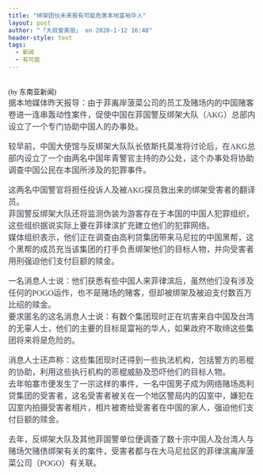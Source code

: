 ```yaml
---
title: "绑架团伙未来极有可能危害本地富裕华人"
layout: post
author: "「大叔爱美丽」 on 2020-1-12 16:48"
header-style: text
tags:
  - 新闻
  - 有可能
---
```


<head></head>
<body>
 <br> 
 <font face="微软雅黑">(by 东南亚新闻)</font>
 <br> 
 <font face="微软雅黑"><font color="#393e46"><font style="font-size:16px">据本地媒体昨天报导：由于菲离岸菠菜公司的员工及赌场内的中国赌客卷进一连串轰动性案件，促使中国在菲国警反绑架大队（AKG）总部内设立了一个专门协助中国人的办事处。</font></font></font>
 <br> 
 <font face="微软雅黑"><br> <font color="#393e46"><font style="font-size:16px">较早前，中国大使馆与反绑架大队队长依斯托莫准将讨论后，在AKG总部内设立了一个由两名中国年青警官主持的办公处，这个办事处将协助调查中国公民在本国所涉及的犯罪事件。</font></font></font>
 <br> 
 <font face="微软雅黑"><br> <font color="#393e46"><font style="font-size:16px">这两名中国警官将担任投诉人及被AKG探员救出来的绑架受害者的翻译员。</font></font><br> <font color="#393e46"><font style="font-size:16px">菲国警反绑架大队还将监测伪装为游客存在于本国的中国人犯罪组织，这些组织据说实际上要在菲律滨扩充建立他们的犯罪网络。</font></font><br> <font color="#393e46"><font style="font-size:16px">媒体组织表示，他们正在调查由高利贷集团带来马尼拉的中国黑帮，这个黑帮的成员充当该集团的打手负责绑架他们的目标人物，并向受害者用刑强迫他们支付巨额的赎金。</font></font></font>
 <br> 
 <font face="微软雅黑"><br> <font color="#393e46"><font style="font-size:16px">一名消息人士说：他们获悉有些中国人来菲律滨后，虽然他们没有涉及任何的POGO运作，也不是赌场的赌客，但却被绑架及被迫支付数百万比绍的赎金。</font></font><br> <font color="#393e46"><font style="font-size:16px">要求匿名的这名消息人士说：有数个集团现时正在坑害来自中国及台湾的无辜人士，他们的主要的目标是富裕的华人，如果政府不取缔这些集团将来将是危险的。</font></font></font>
 <br> 
 <font face="微软雅黑"><br> <font color="#393e46"><font style="font-size:16px">消息人士还声称：这些集团现时还得到一些执法机构，包括警方的恶棍的协助，利用这些执行机构的恶棍威胁及恐吓他们的目标人物。</font></font><br> <font color="#393e46"><font style="font-size:16px">去年帕塞市便发生了一宗这样的事件，一名中国男子成为网络赌场高利贷集团的受害者，这名受害者被关在一个地区警局内的囚室中，嫌犯在囚室内拍摄受害者相片，相片被寄给受害者在中国的家人，强迫他们支付巨额的赎金。</font></font></font>
 <br> 
 <font face="微软雅黑"><br> <font color="#393e46"><font style="font-size:16px">去年，反绑架大队及其他菲国警单位便调查了数十宗中国人及台湾人与赌场欠赌债绑架有关的案件，受害者都与在大马尼拉区的菲律滨离岸菠菜公司（POGO）有关联。</font></font></font>
 <br>
</body>


